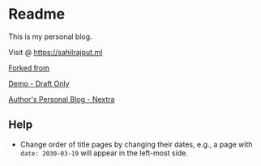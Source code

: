 # Readme

This is my personal blog.

Visit @ https://sahilrajput.ml

[Forked from](https://github.com/vercel/next.js/tree/canary/examples/blog)

[Demo - Draft Only](https://demo.vercel.blog/)

[Author's Personal Blog - Nextra](https://shud.in/)

## Help

- Change order of title pages by changing their dates, e.g., a page with `date: 2030-03-19` will appear in the left-most side.
